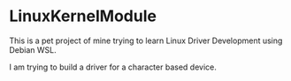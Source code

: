 # LinuxKernelModule

This is a pet project of mine trying to learn Linux Driver Development using Debian WSL.

I am trying to build a driver for a character based device.
